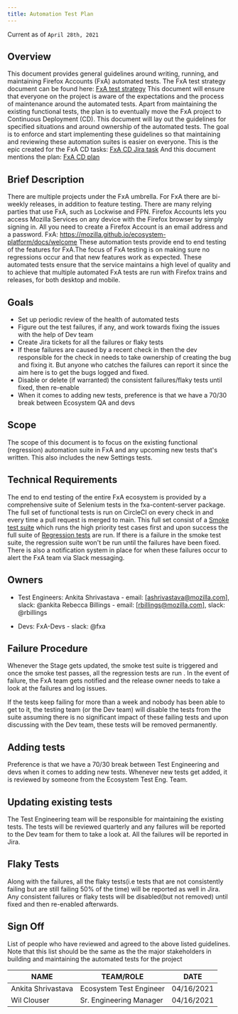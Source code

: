```yaml
---
title: Automation Test Plan
---
```


Current as of `April 28th, 2021`

## Overview
This document provides general guidelines around writing, running, and maintaining Firefox Accounts (FxA) automated tests. The FxA test strategy document can be found here: [FxA test strategy](https://docs.google.com/document/d/1gYvGpXtLkSA84ELKJA-3tOPtlRlgcIQwmVOKbirtII0/edit#)
This document will ensure that everyone on the project is aware of the expectations and the process of maintenance around the automated tests.
Apart from maintaining the existing functional tests, the plan is to eventually move the FxA project to Continuous Deployment (CD). This document will lay out the guidelines for  specified situations and around ownership of the automated tests. The goal is to enforce and start implementing these guidelines so that maintaining and reviewing these automation suites is easier on everyone.
This is the epic created for the FxA CD tasks: [FxA CD Jira task](https://jira.mozilla.com/browse/FXA-1324)
And this document mentions the plan: [FxA CD plan](https://docs.google.com/document/d/1faQtkdH57PctE4FO0m-1ZXgs8QHi-igsoPD6_vKjS2A/edit#)

## Brief Description
There are multiple projects under the FxA umbrella. For FxA there are bi-weekly releases, in addition to feature testing. There are many relying parties that use FxA, such as Lockwise and FPN.
Firefox Accounts lets you access Mozilla Services on any device with the Firefox browser by simply signing in. All you need to create a Firefox Account is an email address and a password.
FxA: https://mozilla.github.io/ecosystem-platform/docs/welcome
These automation tests provide end to end testing of the features for FxA.The focus of FxA testing is on making sure no regressions occur and that new features work as expected. These automated tests ensure that the service maintains a high level of quality and to achieve that multiple automated FxA tests are run with Firefox trains and releases, for both desktop and mobile.

## Goals
- Set up periodic review of the health of automated tests
- Figure out the test failures, if any, and work towards fixing the issues with the help of Dev team
- Create Jira tickets for all the failures or flaky tests
- If these failures are caused by a recent check in then the dev responsible for the check in needs to take ownership of creating the bug and fixing it. But anyone who catches the failures can report it since the aim here is to get the bugs logged and fixed.
- Disable or delete (if warranted) the consistent failures/flaky tests until fixed, then re-enable
- When it comes to adding new tests, preference is that we have a 70/30 break between Ecosystem QA and devs

## Scope
The scope of this document is to focus on the existing functional (regression) automation suite in FxA and any upcoming new tests that's written. This also includes the new Settings tests.

## Technical Requirements
The end to end testing of the entire FxA ecosystem is provided by a comprehensive suite of Selenium tests in the fxa-content-server package.
The full set of functional tests is run on CircleCI on every check in and every time a pull request is merged to main. This full set consist of a [Smoke test suite](https://github.com/mozilla/fxa/tree/main/packages/fxa-content-server/tests/functional_smoke) which runs the high priority test cases first and upon success the full suite of [Regression tests](https://github.com/mozilla/fxa/tree/main/packages/fxa-content-server/tests/functional_regression) are run.
If there is a failure in the smoke test suite, the regression suite won't be run until the failures have been fixed.
There is also a notification system in place for when these failures occur to alert the FxA team via Slack messaging.

## Owners
- Test Engineers:
Ankita Shrivastava - email: [ashrivastava@mozilla.com], slack: @ankita
Rebecca Billings - email: [rbillings@mozilla.com], slack: @rbillings

- Devs:
FxA-Devs - slack: @fxa

## Failure Procedure
Whenever the Stage gets updated, the smoke test suite is triggered and once the smoke test passes, all the regression tests are run . In the event of failure, the FxA team gets notified and the release owner needs to take a look at the failures and log issues.

If the tests keep failing for more than a week and nobody has been able to get to it, the testing team (or the Dev team) will disable the tests from the suite assuming there is no significant impact of these failing tests and upon discussing with the Dev team, these tests will be removed permanently.

## Adding tests
Preference is that we have a 70/30 break between Test Engineering and devs when it comes to adding new tests.
Whenever new tests get added, it is reviewed by someone from the Ecosystem Test Eng. Team.

## Updating existing tests
The Test Engineering team will be responsible for maintaining the existing tests. The tests will be reviewed quarterly and any failures will be reported to the Dev team for them to take a look at. All the failures will be reported in Jira.

## Flaky Tests
Along with the failures, all the flaky tests(i.e tests that are not consistently failing but are still failing 50% of the time) will be reported as well in Jira. Any consistent failures or flaky tests will be disabled(but not removed) until fixed and then re-enabled afterwards.

## Sign Off
List of people who have reviewed and agreed to the above listed guidelines. Note that this list should be the same as the the major stakeholders in building and maintaining the automated tests for the project


| NAME   | TEAM/ROLE | DATE    |
| ------ | --------- | ------- |
| Ankita Shrivastava | Ecosystem Test Engineer | 04/16/2021 |
| Wil Clouser | Sr. Engineering Manager | 04/16/2021 |


